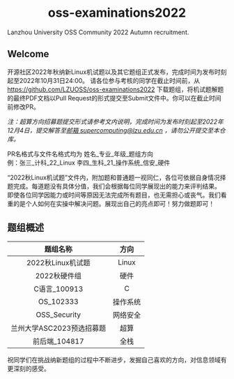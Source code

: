<center><h1> oss-examinations2022 </h1></center>

Lanzhou University OSS Community 2022 Autumn recruitment.

## Welcome

开源社区2022年秋纳新Linux机试题以及其它题组正式发布，完成时间为发布时刻起至2022年10月31日24:00。
请各位参与考核的同学在截止时间前，从 https://github.com/LZUOSS/oss-examinations2022 下载题组，将机试题解题的最终PDF文档以Pull Request的形式提交至Submit文件中。你可以在截止时间前修改PR。

*注：超算方向招募题提交形式请参考文内说明，完成时间为发布时刻起至2022年12月4日，提交解答至[邮箱 supercomputing@lzu.edu.cn](mailto:supercomputing@lzu.edu.cn) ，请勿公开提交至本仓库。*

PR名格式与文件名格式均为 姓名\_专业\_年级\_题组方向<br/>
例：张三\_计科\_22\_Linux		李四\_生科\_21\_操作系统\_信安\_硬件

“2022秋Linux机试题”文件内，附加题和普通题一视同仁，各位可依据自身情况择题完成。每道题没有具体分值，我们会根据每位同学展现出的能力来评判结果。
即使各位同学因能力或时间等原因无法完成所有题目，也无需担心或丧气。我们看重的是个人如何在实操中解决问题。展现出自己的亮点即可！努力做题即可！

## 题组概述

|         题组名称          |   方向   |
| :-----------------------: | :------: |
|     2022秋Linux机试题     |  Linux   |
|       2022秋硬件组        |   硬件   |
|       C语言_100913        |    C     |
|         OS_102333         | 操作系统 |
|       OSS_Security        | 网络安全 |
| 兰州大学ASC2023预选招募题 |   超算   |
|       前后端_104817       |   全栈   |

<p>
	祝同学们在挑战纳新题组的过程中不断进步，发掘自己喜欢的方向，对信息领域有更深刻的感受。
</p>
